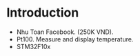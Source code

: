 # Introduction
- Nhu Toan Facebook. (250K VND).
- Pt100. Measure and display temperature.
- STM32F10x